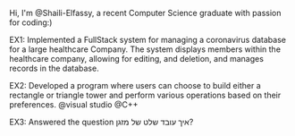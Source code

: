 Hi, I'm @Shaili-Elfassy, a recent Computer Science graduate with passion for coding:)

EX1: Implemented a FullStack system for managing a coronavirus database for a large healthcare Company. The system displays members within the healthcare company, allowing for editing, and deletion, and manages records in the database.

EX2: Developed a program where users can choose to build either a rectangle or triangle tower and perform various operations based on their preferences. @visual studio @C++

EX3: Answered the question איך עובד שלט של מזגן?
